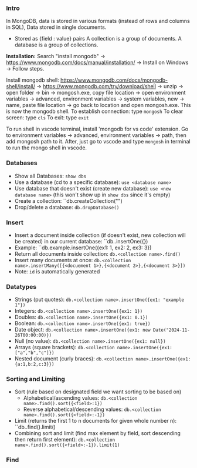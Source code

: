 
### Intro
In MongoDB, data is stored in various formats (instead of rows and columns in SQL), Data stored in single documents.
- Stored as {field : value} pairs
A collection is a group of documents.
A database is a group of collections.

**Installation:** Search "install mongodb" -> https://www.mongodb.com/docs/manual/installation/ -> Install on Windows -> Follow steps.

Install mongodb shell: https://www.mongodb.com/docs/mongodb-shell/install/
-> https://www.mongodb.com/try/download/shell -> unzip -> open folder -> bin -> mongosh.exe, copy file location -> open environment variables -> advanced, environment variables -> system variables, new -> name, paste file location -> go back to location and open mongosh.exe. This is now the mongodb shell.
To establish connection: type ``mongosh``
To clear screen: type ``cls``
To exit: type ``exit``

To run shell in vscode terminal, install 'mongodb for vs code' extension.
Go to environment variables -> advanced, environment variables -> path, then add mongosh path to it.
After, just go to vscode and type ``mongosh`` in terminal to run the mongo shell in vscode.


### Databases

- Show all Databases: ``show dbs``
- Use a database (cd to a specific database): ``use <database name>``
- Use database that doesn't exist (create new database): ``use <new database name>`` (this won't show up in ``show dbs`` since it's empty)
- Create a collection: ``db.createCollection("<collection name>")
- Drop/delete a database: ``db.dropDatabase()``

### Insert
- Insert a document inside collection (if doesn't exist, new collection will be created) in our current database: ``db.<collection name>.insertOne({<field value pairs separated by comma>}) 
- Example: ``db.example.insertOne({ex1: 1, ex2: 2, ex3: 3})
- Return all documents inside collection: ``db.<collection name>.find()``
- Insert many documents at once: ``db.<collection name>.insertMany([{<docuement 1>},{<document 2>},{<document 3>}])``
- Note: ``id`` is automatically generated

### Datatypes
 - Strings (put quotes): ``db.<collection name>.insertOne({ex1: "example 1"})``
 - Integers: ``db.<collection name>.insertOne({ex1: 1})``
 - Doubles: ``db.<collection name>.insertOne({ex1: 0.1})``
 - Boolean: ``db.<collection name>.insertOne({ex1: true})``
 - Date object: ``db.<collection name>.insertOne({ex1: new Date("2024-11-26T00:00:00)})``
 - Null (no value): ``db.<collection name>.insertOne({ex1: null})``
 - Arrays (square brackets): ``db.<collection name>.insertOne({ex1: ["a","b","c"]})``
 - Nested document (curly braces): ``db.<collection name>.insertOne({ex1: {a:1,b:2,c:3}})``

### Sorting and Limiting
- Sort (rule based on designated field we want sorting to be based on)
	- Alphabetical/ascending values: ``db.<collection name>.find().sort({<field>:1})``
	- Reverse alphabetical/descending values: ``db.<collection name>.find().sort({<field>:-1})``
- Limit (returns the first 1 to n documents for given whole number n): ``db.<collection name>.find().limit(<n>)
- Combining sort and limit (find max element by field, sort descending then return first element): ``db.<collection name>.find().sort({<field>:-1}).limit(1)``

### Find

